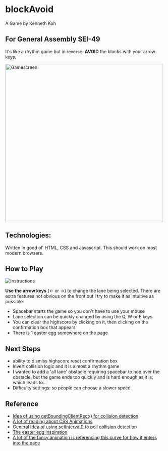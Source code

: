 # blockAvoid 
 A Game by Kenneth Koh
 
## For General Assembly SEI-49

 It's like a rhythm game but in reverse. **AVOID** the blocks with your arrow keys. 
 
<img src="https://github.com/kkyz13/blockAvoid/assets/155720573/375b0bfd-d571-4962-81e7-a4aac7b6ebd1" alt="Gamescreen" width="500px">


## Technologies:

 Written in good ol' HTML, CSS and Javascript. This should work on most modern browsers. 

## How to Play

![Instructions](https://github.com/kkyz13/blockAvoid/assets/155720573/9894f65d-61da-4227-9ef2-2fbacdc8f88e)



 **Use the arrow keys** (← or →) to change the lane being selected. There are extra features not obvious on the front but I try to make it as intuitive as possible:
- Spacebar starts the game so you don't have to use your mouse
- Lane selection can be quickly changed by using the Q, W or E keys.
- You can clear the highscore by clicking on it, then clicking on the confirmation box that appears
- There is 1 easter egg somewhere on the page

## Next Steps

- ability to dismiss highscore reset confirmation box
- Invert collision logic and it is almost a rhythm game
- I wanted to add a 'all lane' obstacle requiring spacebar to hop over the obstacle, but the game ends too quickly and is hard enough as it is; which leads to...
- Difficulty settings: so people can choose a slower speed

## Reference

- [Idea of using getBoundingClientRect() for collision detection](https://stackoverflow.com/questions/12066870/how-to-check-if-an-element-is-overlapping-other-elements)
- [A lot of reading about CSS Animations](https://developer.mozilla.org/en-US/docs/Web/CSS/CSS_animations/Using_CSS_animations#using_animation_events)
- [General Idea of using setInterval() to poll collision detection](https://stackoverflow.com/questions/4230029/jquery-javascript-collision-detection)
- [The easter egg inspiration](https://stackoverflow.com/questions/19970081/adding-depth-to-a-2d-rotated-element)
- [A lot of the fancy animation is referencing this curve for how it enters into the page](https://cubic-bezier.com/#.17,.67,.83,.67)
